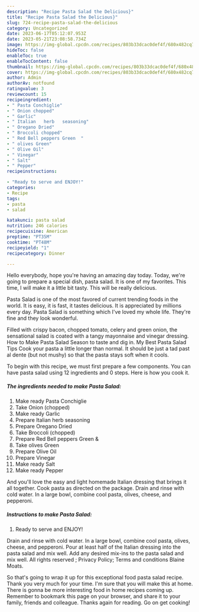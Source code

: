 ```yaml
---
description: "Recipe Pasta Salad the Delicious}"
title: "Recipe Pasta Salad the Delicious}"
slug: 724-recipe-pasta-salad-the-delicious
category: Uncategorized
date: 2023-06-17T05:12:07.953Z
date: 2023-05-21T23:08:58.734Z
image: https://img-global.cpcdn.com/recipes/803b33dcac0def4f/680x482cq70/pasta-salad-recipe-main-photo.jpg
hideToc: false
enableToc: true
enableTocContent: false
thumbnail: https://img-global.cpcdn.com/recipes/803b33dcac0def4f/680x482cq70/pasta-salad-recipe-main-photo.jpg
cover: https://img-global.cpcdn.com/recipes/803b33dcac0def4f/680x482cq70/pasta-salad-recipe-main-photo.jpg
author: Admin
authorAv: notfound
ratingvalue: 3
reviewcount: 15
recipeingredient:
- " Pasta Conchiglie"
- " Onion chopped"
- " Garlic"
- " Italian   herb   seasoning"
- " Oregano Dried"
- " Broccoli chopped"
- " Red Bell peppers Green  "
- " olives Green"
- " Olive Oil"
- " Vinegar"
- " Salt"
- " Pepper"
recipeinstructions:

- "Ready to serve and ENJOY!"
categories:
- Recipe
tags:
- pasta
- salad

katakunci: pasta salad 
nutrition: 246 calories
recipecuisine: American
preptime: "PT35M"
cooktime: "PT48M"
recipeyield: "1"
recipecategory: Dinner

---
```



Hello everybody, hope you're having an amazing day today. Today, we're going to prepare a special dish, pasta salad. It is one of my favorites. This time, I will make it a little bit tasty. This will be really delicious.

Pasta Salad is one of the most favored of current trending foods in the world. It is easy, it is fast, it tastes delicious. It is appreciated by millions every day. Pasta Salad is something which I've loved my whole life. They're fine and they look wonderful.

Filled with crispy bacon, chopped tomato, celery and green onion, the sensational salad is coated with a tangy mayonnaise and vinegar dressing. How to Make Pasta Salad Season to taste and dig in. My Best Pasta Salad Tips Cook your pasta a little longer than normal. It should be just a tad past al dente (but not mushy) so that the pasta stays soft when it cools.


To begin with this recipe, we must first prepare a few components. You can have pasta salad using 12 ingredients and 0 steps. Here is how you cook it.

<!--inarticleads1-->

##### The ingredients needed to make Pasta Salad:

1. Make ready  Pasta Conchiglie
1. Take  Onion (chopped)
1. Make ready  Garlic
1. Prepare  Italian   herb   seasoning
1. Prepare  Oregano Dried
1. Take  Broccoli (chopped)
1. Prepare  Red Bell peppers Green  &amp;
1. Take  olives Green
1. Prepare  Olive Oil
1. Prepare  Vinegar
1. Make ready  Salt
1. Make ready  Pepper


And you&#39;ll love the easy and light homemade Italian dressing that brings it all together. Cook pasta as directed on the package. Drain and rinse with cold water. In a large bowl, combine cool pasta, olives, cheese, and pepperoni. 

<!--inarticleads2-->

##### Instructions to make Pasta Salad:


1. Ready to serve and ENJOY!

Drain and rinse with cold water. In a large bowl, combine cool pasta, olives, cheese, and pepperoni. Pour at least half of the Italian dressing into the pasta salad and mix well. Add any desired mix-ins to the pasta salad and mix well. All rights reserved ; Privacy Policy; Terms and conditions Blaine Moats. 

So that's going to wrap it up for this exceptional food pasta salad recipe. Thank you very much for your time. I'm sure that you will make this at home. There is gonna be more interesting food in home recipes coming up. Remember to bookmark this page on your browser, and share it to your family, friends and colleague. Thanks again for reading. Go on get cooking!
